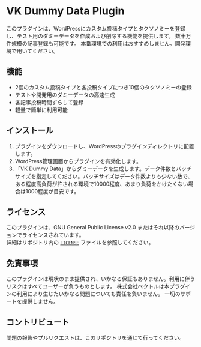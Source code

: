 # VK Dummy Data Plugin

このプラグインは、WordPressにカスタム投稿タイプとタクソノミーを登録し、テスト用のダミーデータを作成および削除する機能を提供します。
数十万件規模の記事登録も可能です。
本番環境での利用はおすすめしません。開発環境で用いてください。

## 機能

- 2個のカスタム投稿タイプと各投稿タイプにつき10個のタクソノミーの登録
- テストや開発用のダミーデータの高速生成
- 各記事投稿時間ずらして登録
- 軽量で簡単に利用可能

## インストール

1. プラグインをダウンロードし、WordPressのプラグインディレクトリに配置します。
2. WordPress管理画面からプラグインを有効化します。
3. 「VK Dummy Data」からダミーデータを生成します。データ件数とバッチサイズを指定してください。バッチサイズはデータ件数よりも少ない数で、ある程度高負荷が許される環境で10000程度、あまり負荷をかけたくない場合は1000程度が目安です。

## ライセンス

このプラグインは、GNU General Public License v2.0 またはそれ以降のバージョンでライセンスされています。  
詳細はリポジトリ内の [`LICENSE`](./LICENSE) ファイルを参照してください。

## 免責事項

このプラグインは現状のまま提供され、いかなる保証もありません。利用に伴うリスクはすべてユーザーが負うものとします。 
株式会社ベクトルは本プラグインの利用により生じたいかなる問題についても責任を負いません。
一切のサポートを提供しません。

## コントリビュート
 
問題の報告やプルリクエストは、このリポジトリを通じて行ってください。
